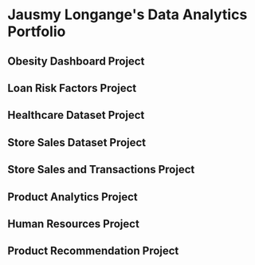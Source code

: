 # Jausmy Longange's Data Analytics Portfolio

## Obesity Dashboard Project

## Loan Risk Factors Project

## Healthcare Dataset Project

## Store Sales Dataset Project

## Store Sales and Transactions Project

## Product Analytics Project

## Human Resources Project

## Product Recommendation Project
